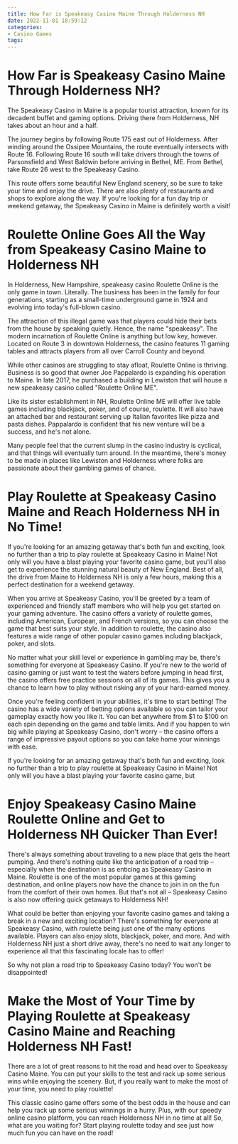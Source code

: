```yaml
---
title: How Far is Speakeasy Casino Maine Through Holderness NH 
date: 2022-11-01 18:59:12
categories:
- Casino Games
tags:
---
```



#  How Far is Speakeasy Casino Maine Through Holderness NH? 

The Speakeasy Casino in Maine is a popular tourist attraction, known for its decadent buffet and gaming options. Driving there from Holderness, NH takes about an hour and a half.

The journey begins by following Route 175 east out of Holderness. After winding around the Ossipee Mountains, the route eventually intersects with Route 16. Following Route 16 south will take drivers through the towns of Parsonsfield and West Baldwin before arriving in Bethel, ME. From Bethel, take Route 26 west to the Speakeasy Casino.

This route offers some beautiful New England scenery, so be sure to take your time and enjoy the drive. There are also plenty of restaurants and shops to explore along the way. If you're looking for a fun day trip or weekend getaway, the Speakeasy Casino in Maine is definitely worth a visit!

#  Roulette Online Goes All the Way from Speakeasy Casino Maine to Holderness NH 

In Holderness, New Hampshire, speakeasy casino Roulette Online is the only game in town. Literally. The business has been in the family for four generations, starting as a small-time underground game in 1924 and evolving into today's full-blown casino.

The attraction of this illegal game was that players could hide their bets from the house by speaking quietly. Hence, the name "speakeasy". The modern incarnation of Roulette Online is anything but low key, however. Located on Route 3 in downtown Holderness, the casino features 11 gaming tables and attracts players from all over Carroll County and beyond.

While other casinos are struggling to stay afloat, Roulette Online is thriving. Business is so good that owner Joe Pappalardo is expanding his operation to Maine. In late 2017, he purchased a building in Lewiston that will house a new speakeasy casino called "Roulette Online ME".

Like its sister establishment in NH, Roulette Online ME will offer live table games including blackjack, poker, and of course, roulette. It will also have an attached bar and restaurant serving up Italian favorites like pizza and pasta dishes. Pappalardo is confident that his new venture will be a success, and he's not alone.

Many people feel that the current slump in the casino industry is cyclical, and that things will eventually turn around. In the meantime, there's money to be made in places like Lewiston and Holderness where folks are passionate about their gambling games of chance.

#  Play Roulette at Speakeasy Casino Maine and Reach Holderness NH in No Time! 

If you're looking for an amazing getaway that's both fun and exciting, look no further than a trip to play roulette at Speakeasy Casino in Maine! Not only will you have a blast playing your favorite casino game, but you'll also get to experience the stunning natural beauty of New England. Best of all, the drive from Maine to Holderness NH is only a few hours, making this a perfect destination for a weekend getaway.

When you arrive at Speakeasy Casino, you'll be greeted by a team of experienced and friendly staff members who will help you get started on your gaming adventure. The casino offers a variety of roulette games, including American, European, and French versions, so you can choose the game that best suits your style. In addition to roulette, the casino also features a wide range of other popular casino games including blackjack, poker, and slots.

No matter what your skill level or experience in gambling may be, there's something for everyone at Speakeasy Casino. If you're new to the world of casino gaming or just want to test the waters before jumping in head first, the casino offers free practice sessions on all of its games. This gives you a chance to learn how to play without risking any of your hard-earned money.

Once you're feeling confident in your abilities, it's time to start betting! The casino has a wide variety of betting options available so you can tailor your gameplay exactly how you like it. You can bet anywhere from $1 to $100 on each spin depending on the game and table limits. And if you happen to win big while playing at Speakeasy Casino, don't worry – the casino offers a range of impressive payout options so you can take home your winnings with ease.

If you're looking for an amazing getaway that's both fun and exciting, look no further than a trip to play roulette at Speakeasy Casino in Maine! Not only will you have a blast playing your favorite casino game, but

#  Enjoy Speakeasy Casino Maine Roulette Online and Get to Holderness NH Quicker Than Ever! 

There's always something about traveling to a new place that gets the heart pumping. And there's nothing quite like the anticipation of a road trip – especially when the destination is as enticing as Speakeasy Casino in Maine. Roulette is one of the most popular games at this gaming destination, and online players now have the chance to join in on the fun from the comfort of their own homes. But that's not all – Speakeasy Casino is also now offering quick getaways to Holderness NH!

What could be better than enjoying your favorite casino games and taking a break in a new and exciting location? There's something for everyone at Speakeasy Casino, with roulette being just one of the many options available. Players can also enjoy slots, blackjack, poker, and more. And with Holderness NH just a short drive away, there's no need to wait any longer to experience all that this fascinating locale has to offer!

So why not plan a road trip to Speakeasy Casino today? You won't be disappointed!

#  Make the Most of Your Time by Playing Roulette at Speakeasy Casino Maine and Reaching Holderness NH Fast!

There are a lot of great reasons to hit the road and head over to Speakeasy Casino Maine. You can put your skills to the test and rack up some serious wins while enjoying the scenery. But, if you really want to make the most of your time, you need to play roulette!

This classic casino game offers some of the best odds in the house and can help you rack up some serious winnings in a hurry. Plus, with our speedy online casino platform, you can reach Holderness NH in no time at all! So, what are you waiting for? Start playing roulette today and see just how much fun you can have on the road!